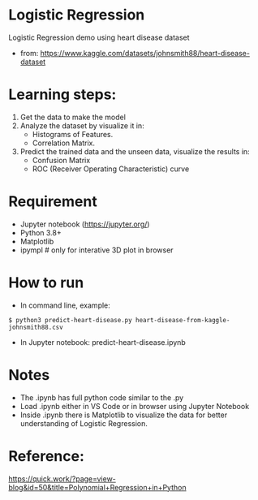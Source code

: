 # Logistic Regression
Logistic Regression demo using heart disease dataset 
* from: https://www.kaggle.com/datasets/johnsmith88/heart-disease-dataset

# Learning steps:
1. Get the data to make the model
2. Analyze the dataset by visualize it in:
    - Histograms of Features.
    - Correlation Matrix.
3. Predict the trained data and the unseen data, visualize the results in:
    - Confusion Matrix
    - ROC (Receiver Operating Characteristic) curve

# Requirement
- Jupyter notebook (https://jupyter.org/)
- Python 3.8+
- Matplotlib
- ipympl # only for interative 3D plot in browser

# How to run
- In command line, example:
```
$ python3 predict-heart-disease.py heart-disease-from-kaggle-johnsmith88.csv
```
- In Jupyter notebook: predict-heart-disease.ipynb

# Notes
- The .ipynb has full python code similar to the .py
- Load .ipynb either in VS Code or in browser using Jupyter Notebook
- Inside .ipynb there is Matplotlib to visualize the data for better understanding of Logistic Regression.

# Reference:
https://quick.work/?page=view-blog&id=50&title=Polynomial+Regression+in+Python
